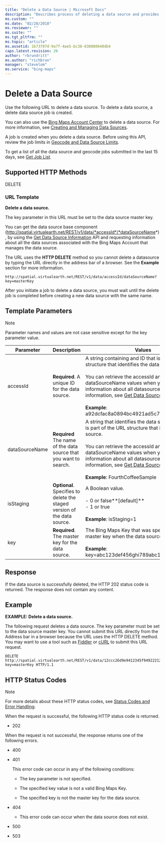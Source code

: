 ```yaml
---
title: "Delete a Data Source | Microsoft Docs"
description: "Describes process of deleting a data source and provides template parameters, examples, and HTTP status codes."
ms.custom: ""
ms.date: "02/28/2018"
ms.reviewer: ""
ms.suite: ""
ms.tgt_pltfrm: ""
ms.topic: "article"
ms.assetid: 1b73707d-9a7f-4ae5-bc38-838080640db4
caps.latest.revision: 26
author: "rbrundritt"
ms.author: "richbrun"
manager: "stevelom"
ms.service: "bing-maps"
---
```

# Delete a Data Source
Use the following URL to delete a data source. To delete a data source, a delete data source job is created.  
  
 You can also use the [Bing Maps Account Center](https://www.bingmapsportal.com) to delete a data source. For more information, see [Creating and Managing Data Sources](../../getting-started/bing-maps-dev-center-help/geocoding-and-managing-data-sources/index.md).  
  
 A job is created when you delete a data source.  Before using this API, review the job limits in [Geocode and Data Source Limits](../geocode-and-data-source-limits.md).  
  
 To get a list of all the data source and geocode jobs submitted in the last 15 days, see [Get Job List](../get-job-list.md).  
  
## Supported HTTP Methods  
 DELETE  
  
### URL Template  
 **Delete a data source.**  
  
 The key parameter in this URL must be set to the data source master key.  
  
 You can get the data source base component (http://spatial.virtualearth.net/REST/v1/data/*accessId*/*dataSourceName*), by using the [Get Data Source Information](../data-source-management-api/get-data-source-information.md) API and requesting information about all the data sources associated with the Bing Maps Account that manages the data source.  
  
 The URL uses the **HTTP DELETE** method so you cannot delete a datasource by typing the URL directly in the address bar of a browser. See the **Example** section for more information.  
  
```url
http://spatial.virtualearth.net/REST/v1/data/accessId/dataSourceName?key=masterKey  
```  
  
 After you initiate a job to delete a data source, you must wait until the delete job is completed before creating a new data source with the same name.  
  
## Template Parameters  
  
> [!NOTE]
>  Parameter names and values are not case sensitive except for the key parameter value.  
  
|Parameter|Description|Values|  
|---------------|-----------------|------------|  
|accessId|**Required**. A unique ID for the data source.|A string containing and ID that is part of the URL structure that identifies the data source.<br /><br /> You can retrieve the accessId and dataSourceName values when you get information about all datasources. For more information, see [Get Data Source Information](../data-source-management-api/get-data-source-information.md).<br /><br /> **Example**: a92dcfac8a0894bc4921ad5c74022623.|  
|dataSourceName|**Required** The name of the data source that you want to search.|A string that identifies the data source. The name is part of the URL structure that identifies the data source.<br /><br /> You can retrieve the accessId and dataSourceName values when you get information about all datasources. For more information, see [Get Data Source Information](../data-source-management-api/get-data-source-information.md).<br /><br /> **Example**: FourthCoffeeSample|  
|isStaging|**Optional**. Specifies to delete the staged version of the data source.|A Boolean value.<br /><br /> -   0 or false**[default]**<br />-   1 or true<br /><br /> **Example**: isStaging=1|  
|key|**Required**. The master key for the data source.|The Bing Maps Key that was specified as the master key when the data source was created.<br /><br /> **Example**: key=abc123def456ghi789abc123def456ghi789|  
  
## Response  
 If the data source is successfully deleted, the HTTP 202 status code is returned. The response does not contain any content.  
  
## Example  
 **EXAMPLE: Delete a data source.**  
  
 The following request deletes a data source. The key parameter must be set to the data source master key. You cannot submit this URL directly from the Address bar in a browser because the URL uses the HTTP DELETE method. You may want to use a tool such as [Fiddler](https://www.fiddler2.com/fiddler2/) or [cURL](https://curl.haxx.se/) to submit this URL request.  
  
```url
DELETE http://spatial.virtualearth.net/REST/v1/data/12ccc26d9e9412345f94922212345/ADataSourceName?key=masterKey HTTP/1.1  
```  
  
## HTTP Status Codes  
  
> [!NOTE]
>  For more details about these HTTP status codes, see [Status Codes and Error Handling](../status-codes-and-error-handling.md).  
  
 When the request is successful, the following HTTP status code is returned.  
  
-   202  
  
 When the request is not successful, the response returns one of the following errors.  
  
-   400  
  
-   401  
  
     This error code can occur in any of the following conditions:  
  
    -   The key parameter is not specified.  
  
    -   The specified key value is not a valid Bing Maps Key.  
  
    -   The specified key is not the master key for the data source.  
  
-   404  
  
    -   This error code can occur when the data source does not exist.  
  
-   500  
  
-   503